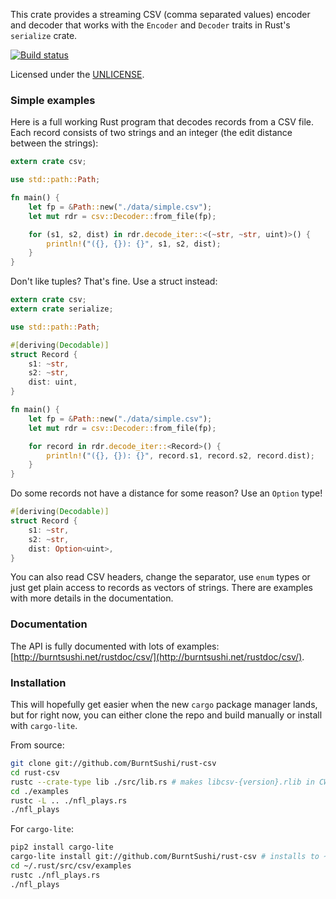 This crate provides a streaming CSV (comma separated values) encoder and 
decoder that works with the `Encoder` and `Decoder` traits in Rust's 
`serialize` crate.

[![Build status](https://api.travis-ci.org/BurntSushi/rust-csv.png)](https://travis-ci.org/BurntSushi/rust-csv)

Licensed under the [UNLICENSE](http://unlicense.org).


### Simple examples

Here is a full working Rust program that decodes records from a CSV file. Each 
record consists of two strings and an integer (the edit distance between the
strings):

```rust
extern crate csv;

use std::path::Path;

fn main() {
    let fp = &Path::new("./data/simple.csv");
    let mut rdr = csv::Decoder::from_file(fp);

    for (s1, s2, dist) in rdr.decode_iter::<(~str, ~str, uint)>() {
        println!("({}, {}): {}", s1, s2, dist);
    }
}
```

Don't like tuples? That's fine. Use a struct instead:

```rust
extern crate csv;
extern crate serialize;

use std::path::Path;

#[deriving(Decodable)]
struct Record {
    s1: ~str,
    s2: ~str,
    dist: uint,
}

fn main() {
    let fp = &Path::new("./data/simple.csv");
    let mut rdr = csv::Decoder::from_file(fp);

    for record in rdr.decode_iter::<Record>() {
        println!("({}, {}): {}", record.s1, record.s2, record.dist);
    }
}
```

Do some records not have a distance for some reason? Use an `Option` type!

```rust
#[deriving(Decodable)]
struct Record {
    s1: ~str,
    s2: ~str,
    dist: Option<uint>,
}
```

You can also read CSV headers, change the separator, use `enum` types or just 
get plain access to records as vectors of strings. There are examples with more 
details in the documentation.

### Documentation

The API is fully documented with lots of examples:
[http://burntsushi.net/rustdoc/csv/](http://burntsushi.net/rustdoc/csv/).


### Installation

This will hopefully get easier when the new `cargo` package manager lands, but 
for right now, you can either clone the repo and build manually or install with
`cargo-lite`.

From source:

```bash
git clone git://github.com/BurntSushi/rust-csv
cd rust-csv
rustc --crate-type lib ./src/lib.rs # makes libcsv-{version}.rlib in CWD
cd ./examples
rustc -L .. ./nfl_plays.rs
./nfl_plays
```

For `cargo-lite`:

```bash
pip2 install cargo-lite
cargo-lite install git://github.com/BurntSushi/rust-csv # installs to ~/.rust
cd ~/.rust/src/csv/examples
rustc ./nfl_plays.rs
./nfl_plays
```

